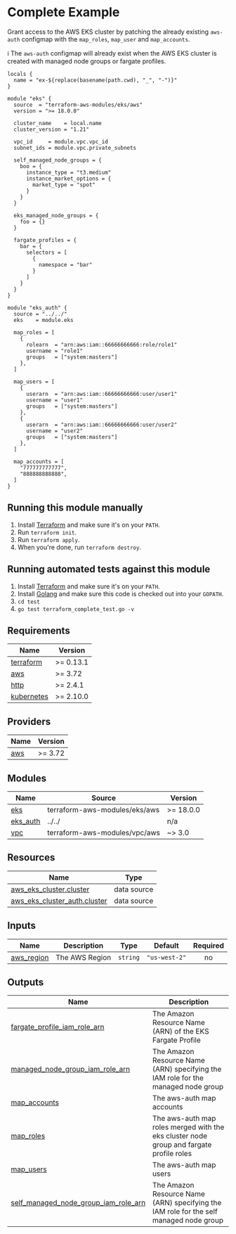 <!-- BEGINNING OF PRE-COMMIT-TERRAFORM DOCS HOOK -->


# Complete Example

Grant access to the AWS EKS cluster by patching the already existing `aws-auth` configmap with the `map_roles`, `map_user` and `map_accounts`.

ℹ️ The `aws-auth` configmap will already exist when the AWS EKS cluster is created with managed node groups or fargate profiles.

```hcl
locals {
  name = "ex-${replace(basename(path.cwd), "_", "-")}"
}

module "eks" {
  source  = "terraform-aws-modules/eks/aws"
  version = ">= 18.0.0"

  cluster_name    = local.name
  cluster_version = "1.21"

  vpc_id     = module.vpc.vpc_id
  subnet_ids = module.vpc.private_subnets

  self_managed_node_groups = {
    boo = {
      instance_type = "t3.medium"
      instance_market_options = {
        market_type = "spot"
      }
    }
  }

  eks_managed_node_groups = {
    foo = {}
  }

  fargate_profiles = {
    bar = {
      selectors = [
        {
          namespace = "bar"
        }
      ]
    }
  }
}

module "eks_auth" {
  source = "../../"
  eks    = module.eks

  map_roles = [
    {
      rolearn  = "arn:aws:iam::66666666666:role/role1"
      username = "role1"
      groups   = ["system:masters"]
    },
  ]

  map_users = [
    {
      userarn  = "arn:aws:iam::66666666666:user/user1"
      username = "user1"
      groups   = ["system:masters"]
    },
    {
      userarn  = "arn:aws:iam::66666666666:user/user2"
      username = "user2"
      groups   = ["system:masters"]
    },
  ]

  map_accounts = [
    "777777777777",
    "888888888888",
  ]
}
```

## Running this module manually

1. Install [Terraform](https://www.terraform.io/) and make sure it's on your `PATH`.
1. Run `terraform init`.
1. Run `terraform apply`.
1. When you're done, run `terraform destroy`.

## Running automated tests against this module

1. Install [Terraform](https://www.terraform.io/) and make sure it's on your `PATH`.
1. Install [Golang](https://golang.org/) and make sure this code is checked out into your `GOPATH`.
1. `cd test`
1. `go test terraform_complete_test.go -v`

## Requirements

| Name | Version |
|------|---------|
| <a name="requirement_terraform"></a> [terraform](#requirement\_terraform) | >= 0.13.1 |
| <a name="requirement_aws"></a> [aws](#requirement\_aws) | >= 3.72 |
| <a name="requirement_http"></a> [http](#requirement\_http) | >= 2.4.1 |
| <a name="requirement_kubernetes"></a> [kubernetes](#requirement\_kubernetes) | >= 2.10.0 |

## Providers

| Name | Version |
|------|---------|
| <a name="provider_aws"></a> [aws](#provider\_aws) | >= 3.72 |

## Modules

| Name | Source | Version |
|------|--------|---------|
| <a name="module_eks"></a> [eks](#module\_eks) | terraform-aws-modules/eks/aws | >= 18.0.0 |
| <a name="module_eks_auth"></a> [eks\_auth](#module\_eks\_auth) | ../../ | n/a |
| <a name="module_vpc"></a> [vpc](#module\_vpc) | terraform-aws-modules/vpc/aws | ~> 3.0 |

## Resources

| Name | Type |
|------|------|
| [aws_eks_cluster.cluster](https://registry.terraform.io/providers/hashicorp/aws/latest/docs/data-sources/eks_cluster) | data source |
| [aws_eks_cluster_auth.cluster](https://registry.terraform.io/providers/hashicorp/aws/latest/docs/data-sources/eks_cluster_auth) | data source |

## Inputs

| Name | Description | Type | Default | Required |
|------|-------------|------|---------|:--------:|
| <a name="input_aws_region"></a> [aws\_region](#input\_aws\_region) | The AWS Region | `string` | `"us-west-2"` | no |

## Outputs

| Name | Description |
|------|-------------|
| <a name="output_fargate_profile_iam_role_arn"></a> [fargate\_profile\_iam\_role\_arn](#output\_fargate\_profile\_iam\_role\_arn) | The Amazon Resource Name (ARN) of the EKS Fargate Profile |
| <a name="output_managed_node_group_iam_role_arn"></a> [managed\_node\_group\_iam\_role\_arn](#output\_managed\_node\_group\_iam\_role\_arn) | The Amazon Resource Name (ARN) specifying the IAM role for the managed node group |
| <a name="output_map_accounts"></a> [map\_accounts](#output\_map\_accounts) | The aws-auth map accounts |
| <a name="output_map_roles"></a> [map\_roles](#output\_map\_roles) | The aws-auth map roles merged with the eks cluster node group and fargate profile roles |
| <a name="output_map_users"></a> [map\_users](#output\_map\_users) | The aws-auth map users |
| <a name="output_self_managed_node_group_iam_role_arn"></a> [self\_managed\_node\_group\_iam\_role\_arn](#output\_self\_managed\_node\_group\_iam\_role\_arn) | The Amazon Resource Name (ARN) specifying the IAM role for the self managed node group |
<!-- END OF PRE-COMMIT-TERRAFORM DOCS HOOK -->
